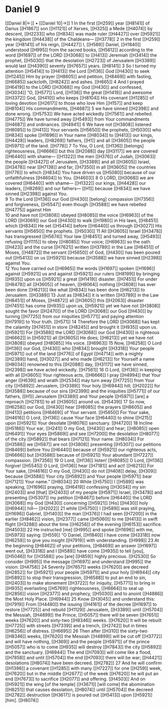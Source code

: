 # Daniel 9
[[Daniel 8|←]] • [[Daniel 10|→]]
1 In the first [[H259]] year [[H8141]] of Darius [[H1867]] son [[H1121]] of Xerxes, [[H325]] a Mede [[H4074]] by descent, [[H2233]] who [[H834]] was made ruler [[H4427]] over [[H5921]] the kingdom [[H4438]] of the Chaldeans— [[H3778]] 
2 in the first [[H259]] year [[H8141]] of his reign, [[H4427]] I, [[H589]] Daniel, [[H1840]] understood [[H995]] from the sacred books, [[H5612]] according to the word [[H1697]] of the LORD [[H3068]] to [[H413]] Jeremiah [[H3414]] the prophet, [[H5030]] that the desolation [[H2723]] of Jerusalem [[H3389]] would last [[H4390]] seventy [[H7657]] years. [[H8141]] 
3 So I turned my attention [[H5414]] to [[H413]] the Lord [[H136]] God [[H430]] to seek [[H1245]] Him by prayer [[H8605]] and petition, [[H8469]] with fasting, [[H6685]] sackcloth, [[H8242]] and ashes. [[H665]] 
4 And I prayed [[H6419]] to the LORD [[H3068]] my God [[H430]] and confessed, [[H3034]] “O, [[H577]] Lord, [[H136]] the great [[H1419]] and awesome [[H3372]] God, [[H410]] who keeps [[H8104]] His covenant [[H1285]] of loving devotion [[H2617]] to those who love Him [[H157]] and keep [[H8104]] His commandments, [[H4687]] 
5 we have sinned [[H2398]] and done wrong. [[H5753]] We have acted wickedly [[H7561]] and rebelled. [[H4775]] We have turned away [[H5493]] from Your commandments [[H4687]] and ordinances. [[H4941]] 
6 We have not [[H3808]] listened [[H8085]] to [[H413]] Your servants [[H5650]] the prophets, [[H5030]] who [[H834]] spoke [[H1696]] in Your name [[H8034]] to [[H413]] our kings, [[H4428]] leaders, [[H8269]] fathers, [[H1]] and all [[H3605]] the people [[H5971]] of the land. [[H776]] 
7 To You,  O Lord, [[H136]] [belongs] righteousness, [[H6666]] but this [[H2088]] day [[H3117]] we are covered [[H6440]] with shame— [[H1322]] the men [[H376]] of Judah, [[H3063]] the people [[H3427]] of Jerusalem, [[H3389]] and all [[H3605]] Israel, [[H3478]] near [[H7138]] and far, [[H7350]] in all [[H3605]] the countries [[H776]] to which [[H834]] You have driven us [[H5080]] because of our unfaithfulness [[H4604]] to You. [[H4603]] 
8 O LORD, [[H3068]] we  are covered [[H6440]] with shame— [[H1322]] our kings, [[H4428]] our leaders, [[H8269]] and our fathers— [[H1]] because [[H834]] we have sinned [[H2398]] against You.  
9 To the Lord [[H136]] our God [[H430]] [belong] compassion [[H7356]] and forgiveness, [[H5547]] even though [[H3588]] we have rebelled [[H4775]] against Him  
10 and have not [[H3808]] obeyed [[H8085]] the voice [[H6963]] of the LORD [[H3069]] our God [[H430]] to walk [[H1980]] in His laws, [[H8451]] which [[H834]] He set [[H5414]] before [[H6440]] us through [[H3027]] His servants [[H5650]] the prophets. [[H5030]] 
11 All [[H3605]] Israel [[H3478]] has transgressed [[H5674]] Your law [[H8451]] and turned away, [[H5493]] refusing [[H1115]] to obey [[H8085]] Your voice; [[H6963]] so the oath [[H423]] and the curse [[H7621]] written [[H3789]] in the Law [[H8451]] of Moses, [[H4872]] the servant [[H5650]] of God, [[H430]] has been poured out [[H5413]] on us [[H5921]] because [[H3588]] we have sinned [[H2398]] against You.  
12 You have carried out [[H6965]] the words [[H1697]] spoken [[H1696]] against [[H5921]] us and against [[H5921]] our rulers [[H8199]] by bringing [[H935]] upon us [[H5921]] a great [[H1419]] disaster. [[H7451]] For under [[H8478]] all [[H3605]] of heaven, [[H8064]] nothing [[H3808]] has ever been done [[H6213]] like what [[H834]] has been done [[H6213]] to Jerusalem. [[H3389]] 
13 Just as [[H834]] it is written [[H3789]] in the Law [[H8451]] of Moses, [[H4872]] all [[H3605]] this [[H2063]] disaster [[H7451]] has come [[H935]] upon us, [[H5921]] yet we have not [[H3808]] sought the favor [[H2470]] of the LORD [[H3068]] our God [[H430]] by turning [[H7725]] from our iniquities [[H5771]] and paying attention [[H7919]] to Your truth. [[H571]] 
14 Therefore the LORD [[H3068]] has kept the calamity [[H7451]] in store [[H8245]] and brought it [[H935]] upon us. [[H5921]] For [[H3588]] the LORD [[H3068]] our God [[H430]] is righteous [[H6662]] in [[H5921]] all [[H3605]] He does; [[H6213]] yet we have not [[H3808]] obeyed [[H8085]] His voice. [[H6963]] 
15 Now, [[H6258]] O Lord [[H136]] our God, [[H430]] who [[H834]] brought [[H3318]] Your people [[H5971]] out of the land [[H776]] of Egypt [[H4714]] with a mighty [[H2389]] hand, [[H3027]] and who made [[H6213]] for Yourself  a name [[H8034]] renowned to this [[H2088]] day, [[H3117]] we have sinned, [[H2398]] we have acted wickedly. [[H7561]] 
16 O Lord, [[H136]] in keeping with all [[H3605]] Your righteous acts, [[H6666]] I pray [[H4994]] that Your anger [[H639]] and wrath [[H2534]] may turn away [[H7725]] from Your city [[H5892]] Jerusalem, [[H3389]] Your holy [[H6944]] hill; [[H2022]] for [[H3588]] because of our sins [[H2399]] and the iniquities [[H5771]] of our fathers, [[H1]] Jerusalem [[H3389]] and Your people [[H5971]] [are] a reproach [[H2781]] to all [[H3605]] around us. [[H5439]] 
17 So now, [[H6258]] our God, [[H430]] hear [[H8085]] the prayers [[H8605]] and [[H413]] petitions [[H8469]] of Your servant. [[H5650]] For Your sake, [[H4616]] O Lord, [[H136]] cause Your face [[H6440]] to shine [[H215]] upon [[H5921]] Your desolate [[H8076]] sanctuary. [[H4720]] 
18 Incline [[H5186]] Your ear, [[H241]] O my God, [[H430]] and hear; [[H8085]] open [[H6491]] Your eyes [[H5869]] and see [[H7200]] the desolation [[H8077]] of the city [[H5892]] that bears [[H7121]] Your name. [[H8034]] For [[H3588]] we [[H587]] are not [[H3808]] presenting [[H5307]] our petitions [[H8469]] before You [[H6440]] because of [[H5921]] our righteous acts, [[H6666]] but [[H3588]] because of [[H5921]] Your abundant [[H7227]] compassion. [[H7356]] 
19 O Lord, [[H136]] listen! [[H8085]] O Lord, [[H136]] forgive! [[H5545]] O Lord, [[H136]] hear [[H7181]] and act! [[H6213]] For Your sake, [[H4616]] O my God, [[H430]] do not [[H408]] delay, [[H309]] because [[H3588]] Your city [[H5892]] and Your people [[H5971]] bear [[H7121]] Your name.” [[H8034]] 
20 While [[H5750]] I [[H589]] was speaking, [[H1696]] praying, [[H6419]] confessing [[H3034]] my sin [[H2403]] and [that] [[H2403]] of my people [[H5971]] Israel, [[H3478]] and presenting [[H5307]] my petition [[H8467]] before [[H6440]] the LORD [[H3068]] my God [[H430]] concerning [[H5921]] [His] [[H430]] holy [[H6944]] hill— [[H2022]] 
21 while [[H5750]] I [[H589]] was still praying, [[H1696]] Gabriel, [[H1403]] the man [[H376]] I had seen [[H7200]] in the earlier [[H8462]] vision, [[H2377]] came [[H5060]] to me [[H413]] in swift flight [[H3288]] about the time [[H6256]] of the evening [[H6153]] sacrifice. [[H4503]] 
22 He instructed [me] [[H995]] and spoke [[H1696]] with me, [[H5973]] saying: [[H559]] “O Daniel, [[H1840]] I have come [[H3318]] now [[H6258]] to give you insight [[H7919]] with understanding. [[H998]] 
23 At the beginning [[H8462]] of your petitions, [[H8469]] an answer [[H1697]] went out, [[H3318]] and I [[H589]] have come [[H935]] to tell [you], [[H5046]] for [[H3588]] you [are] [[H859]] highly precious. [[H2530]] So consider [[H995]] the message [[H1697]] and understand [[H995]] the vision: [[H4758]] 
24 Seventy [[H7657]] weeks [[H7620]] are decreed [[H2852]] for [[H5921]] your people [[H5971]] and your holy [[H6944]] city [[H5892]] to stop their transgression, [[H6588]] to put an end to sin, [[H2403]] to make atonement [[H3722]] for iniquity, [[H5771]] to bring in [[H935]] everlasting [[H5769]] righteousness, [[H6664]] to seal up [[H2856]] vision [[H2377]] and prophecy, [[H5030]] and to anoint [[H4886]] the Most Holy Place. [[H6944]] 
25 Know [[H3045]] and understand this: [[H7919]] From [[H4480]] the issuing [[H4161]] of the decree [[H1697]] to restore [[H7725]] and rebuild [[H1129]] Jerusalem, [[H3389]] until [[H5704]] the Messiah, [[H4899]] the Prince, [[H5057]] there will be seven [[H7651]] weeks [[H7620]] and sixty-two [[H8346]] weeks. [[H7620]] It will be rebuilt [[H7725]] with streets [[H7339]] and a trench, [[H2742]] but in times [[H6256]] of distress. [[H6695]] 
26 Then after [[H310]] the sixty-two [[H8346]] weeks, [[H7620]] the Messiah [[H4899]] will be cut off [[H3772]] and will have nothing, [[H369]] and the people [[H5971]] of the prince [[H5057]] who is to come [[H935]] will destroy [[H7843]] the city [[H5892]] and the sanctuary. [[H6944]] The end [[H7093]] will come like a flood, [[H7858]] and until [[H5704]] the end [[H7093]] there will be war; [[H4421]] desolations [[H8074]] have been decreed. [[H2782]] 
27 And he will confirm [[H1396]] a covenant [[H1285]] with many [[H7227]] for one [[H259]] week, [[H7620]] but in the middle [[H2677]] of the week [[H7620]] he will put an end [[H7673]] to sacrifice [[H2077]] and offering. [[H4503]] And on [[H5921]] the wing [of the temple] [[H3671]] [will come] the abomination [[H8251]] that causes desolation, [[H8074]] until [[H5704]] the decreed [[H2782]] destruction [[H3617]] is poured out [[H5413]] upon [[H5921]] [him]. [[H8074]] 
